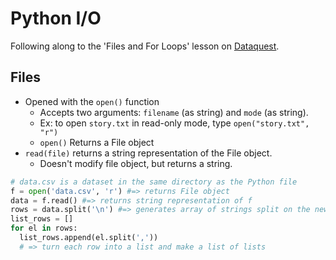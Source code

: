 # Python I/O
Following along to the 'Files and For Loops' lesson on [Dataquest](dataquest.io).

## Files
  - Opened with the `open()` function
    - Accepts two arguments: `filename` (as string) and `mode` (as string).
    - Ex: to open `story.txt` in read-only mode, type `open("story.txt", "r")`
    - `open()` Returns a File object
  - `read(file)` returns a string representation of the File object.
    - Doesn't modify file object, but returns a string.

  ```python
  # data.csv is a dataset in the same directory as the Python file
  f = open('data.csv', 'r') #=> returns File object
  data = f.read() #=> returns string representation of f
  rows = data.split('\n') #=> generates array of strings split on the newline
  list_rows = []
  for el in rows:
    list_rows.append(el.split(','))
    # => turn each row into a list and make a list of lists
  ```

